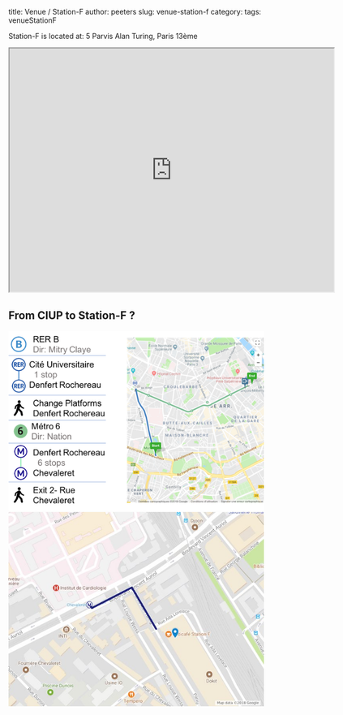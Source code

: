 title: Venue / Station-F
author: peeters
slug: venue-station-f
category:
tags: venueStationF

Station-F is located at: 5 Parvis Alan Turing, Paris 13ème

<iframe src="https://www.google.com/maps/d/embed?mid=1Y65x7zX0p63slcYuT5P0FAROK5WsK6l5" width="640" height="480"></iframe>

## From CIUP to Station-F ?

<img src="../images/venue2/stationF_to_A.png">

<img src="../images/venue2/stationF_to_B.jpg">
